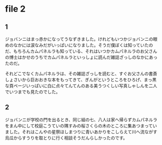 # file 2

## 1

ジョバンニはまっ赤かになってうなずきました。けれどもいつかジョバンニの眼めのなかには涙なみだがいっぱいになりました。そうだ僕ぼくは知っていたのだ、もちろんカムパネルラも知っている、それはいつかカムパネルラのお父さんの博士はかせのうちでカムパネルラといっしょに読んだ雑誌ざっしのなかにあったのだ。

それどこでなくカムパネルラは、その雑誌ざっしを読むと、すぐお父さんの書斎しょさいから巨おおきな本をもってきて、ぎんがというところをひろげ、まっ黒な頁ページいっぱいに白に点々てんてんのある美うつくしい写真しゃしんを二人でいつまでも見たのでした。

## 2

ジョバンニが学校の門を出るとき、同じ組の七、八人は家へ帰らずカムパネルラをまん中にして校庭こうていの隅すみの桜さくらの木のところに集あつまっていました。それはこんやの星祭ほしまつりに青いあかりをこしらえて川へ流ながす烏瓜からすうりを取とりに行く相談そうだんらしかったのです。
